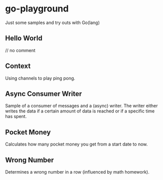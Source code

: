 # go-playground

Just some samples and try outs with Go(lang)

## Hello World

// no comment

## Context

Using channels to play ping pong.

## Async Consumer Writer

Sample of a consumer of messages and a (async) writer. The writer either writes the data if a certain amount of data is reached or if a specific time has spent.

## Pocket Money

Calculates how many pocket money you get from a start date to now.

## Wrong Number

Determines a wrong number in a row (influenced by math homework).
